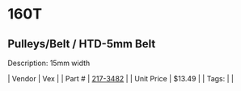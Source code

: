 # 160T
## Pulleys/Belt / HTD-5mm Belt
Description: 	15mm width 

| Vendor | Vex | 
| Part # | [217-3482](http://www.vexrobotics.com/vexpro/motion/belts-and-pulleys/htdbelts15.html) | 
| Unit Price | $13.49 | 
| Tags: |  | 

